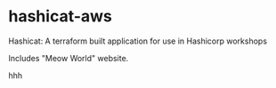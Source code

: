 # hashicat-aws
Hashicat: A terraform built application for use in Hashicorp workshops

Includes "Meow World" website.

hhh